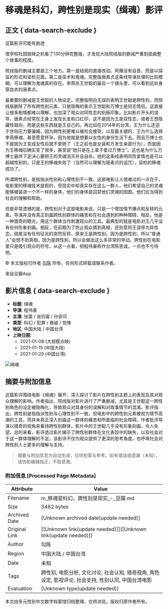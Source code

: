 # 移魂是科幻，跨性别是现实（缉魂）影评

## 正文 { data-search-exclude }


这篇影评可能有剧透

借学校社团放映之机看了130分钟完整版，才发现大陆院线版的删减严重到扭曲整个故事的程度。

院线版的删减主要是三个地方。第一是结局的直接改动。阿爆没有自首，而是以探监的形式和梁检见面。第二是巫术和鬼魂。完整版唐素贞这条线导演处理的比较模糊，可以理解为鬼魂真的存在。李燕杀王世聪的最后一个镜头里，可以看到远处身穿血衣的唐素贞。

最重要的删减是王世聪的人物设定。完整版明白无误的表明王世聪是跨性别，而院线版删除了所有跨性别元素，只是隐晦的表示王世聪和万博士是同志情侣。这直接让很多剧情都难以理解，也加深了观众对同性恋的刻板印象。比如影片开头的误导，唐素贞经常在王身上发现长发和口红印，这不是因为王是双性恋，或者王想隐藏性取向，而是这些东西就是王自己的。再比如在2014年的台湾，王为什么还迫于世俗压力要骗婚，因为跨性别更难以被社会接受。以及最关键的，王为什么选择李燕移魂，甚至愿意怀孕，因为他就是想要以女性的身份生活下去。而且万博士也不是因为王变成女性后就不爱她了（王之前也是女装和万发生亲密行为），而是因为王移魂后确实变了很多，甚至说“她只是在上辈子爱过万博士”。这也是为什么万博士最终下定决心要把王的灵魂消灭并且自杀。他的这条线表明同性爱情也是可以超越性别的，只是王的移魂失败了（当然可以理解为唐素贞的诅咒），梁检的移魂成功了。

所谓跨性别，是指指派性别和心理性别不一致。这部电影让人很难过的一点在于，电影里的移魂技术是假的，但现实中却真实存在这么一群人，他们希望自己的灵魂能够被装进一个不一样的身体，他们的身体是囚禁他们灵魂的囹圄。他们应当得到社会的理解和帮助。

但是非常遗憾的是，跨性别对于这部电影来说，只是一个增加情节爆点和反转的元素。导演并没有真正刻画跨性别群体的痛苦和在社会遇到的种种障碍，相反，他是一种猎奇的眼光，用这个群体当作刺激观众的工具。最典型的就是电影对王几乎没有任何形象刻画。相反，在前期为了防止观众猜到真相，还刻意将王误导为异性恋。结尾没有任何征兆的突然反转，原来王是跨性别。因为是跨性别，所以“普通人”会想不到真相，因为是跨性别，所以会做出这么多异常的举动。跨性别在电影里只是吸引观众的符号。从这一点看，把程伟豪称作台湾陈思诚，一点也不亏待他。

© 本文版权归作者 [勾陈](https://www.douban.com/people/97975481/) 所有，任何形式转载请联系作者。

来自豆瓣App

## 影片信息 { data-search-exclude }

- **标题**: 缉魂
- **导演**: 程伟豪
- **主演**: 张震 / 张钧甯 / 孙安可
- **类型**: 科幻 / 犯罪 / 悬疑 / 惊悚
- **地区**: 中国大陆 / 中国台湾
- **上映日期**: 
  - 2021-01-08 (大规模点映)
  - 2021-01-15 (中国大陆)
  - 2021-01-29 (中国台湾)

![缉魂](https://img1.doubanio.com/view/photo/s_ratio_poster/public/p2629413230.webp)
<!-- tcd_original_link https://m.douban.com/movie/review/15397061/ -->


## 摘要与附加信息

<!-- tcd_abstract -->
这篇影评围绕电影《缉魂》展开，深入探讨了影片在跨性别主题上的表现及其对观众理解的影响。作者指出，院线版对影片进行了严重删减，尤其是王世聪这一跨性别角色的设定被隐晦化，导致观众对其身份的误解和对故事情节的混淆。影评指出，跨性别是指指派性别与心理性别不一致，但电影中的跨性别元素被视为情节高潮的工具，而并未真正深入刻画这一群体的痛苦和所面临的社会障碍。作者批评导演以猎奇的视角来看待跨性别群体，影片中的王世聪几乎没有形象刻画，令人失望。总的来看，影评透过影片揭示了跨性别群体在文化表现中的缺失，以及社会对于这一群体理解的不足。该影评不仅为观众提供了更深的思考角度，也呼唤社会对跨性别人士更多的理解与支持。
<!-- tcd_abstract_end -->

> 摘要与附加信息为自动生成，仅供检索与参考。如有错误或遗漏（未知），请协助编辑指正，不胜感激。

### 附加信息 [Processed Page Metadata]

| Attribute       | Value                                  |
|-----------------|----------------------------------------|
| Filename        | m_移魂是科幻，跨性别是现实_-_豆瓣.md                             |
| Size            | 3482 bytes                           |
| Archived Date   | [Unknown archived date(update needed)]                             |
| Original Link   | [[Unknown link(update needed)]]([Unknown link(update needed)])                       |
| Author          | 勾陈                               |
| Region          | 中国大陆 / 中国台湾                               |
| Date            | 未知                                 |
| Tags            | 跨性别, 电影分析, 文化讨论, 社会认知, 猎奇视角, 角色设定, 影视评论, 社会支持, 性别认同, 中国台湾电影                                 |
| Evaluation            | [Unknown type(update needed)]                                 |
<!-- tcd_table_end -->

本文由多元性别中文数字档案馆归档整理，仅供浏览。版权归原作者所有。

